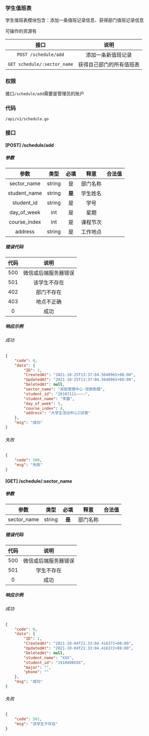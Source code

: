 ### 学生值班表

学生值班表模块包含：添加一条值班记录信息、获得部门值班记录信息

可操作的资源有

|            接口             |           说明           |
| :-------------------------: | :----------------------: |
|    `POST /schedule/add`     |    添加一条新值班记录    |
| `GET schedule/:sector_name` | 获得自己部门的所有值班表 |

### 权限

接口`/schedule/add`需要是管理员的账户

### 代码

``/api/v1/schedule.go``

### 接口

#### [POST] /schedule/add

##### 参数

|     参数     |  类型  |  必填  |   释意   | 合法值 |
| :----------: | :----: | :----: | :------: | :----: |
| sector_name  | string |   是   | 部门名称 |        |
| student_name | string | **是** | 学生姓名 |        |
|  student_id  | string |   是   |   学号   |        |
| day_of_week  |  int   |   是   |   星期   |        |
| course_index |  int   |   是   | 课程节次 |        |
|   address    | string |   是   | 工作地点 |        |

##### 错误代码

| 代码 |         说明         |
| :--: | :------------------: |
| 500  | 微信或后端服务器错误 |
| 501  |     该学生不存在     |
| 402  |      部门不存在      |
| 403  |      地点不正确      |
|  0   |         成功         |

##### 响应示例

###### 成功

```json
{
    "code": 0,
    "data": {
        "ID": 1,
        "CreatedAt": "2021-10-25T13:37:04.5640965+08:00",
        "UpdatedAt": "2021-10-25T13:37:04.5640965+08:00",
        "DeletedAt": null,
        "sector_name": "资助管理中心-贷款助理",
        "student_id": "20107111————",
        "student_name": "李露",
        "day_of_week": 5,
        "course_index": 4,
        "address": "大学生活动中心210室"
    },
    "msg": "成功"
}
```

###### 失败

```json
{
    "code": 500,
    "msg": "失败"
}
```

#### [GET] /schedule/:sector_name

##### 参数

|    参数     |  类型  |  必填  |   释意   | 合法值 |
| :---------: | :----: | :----: | :------: | :----: |
| sector_name | string | **是** | 部门名称 |        |

##### 错误代码

| 代码 |         说明         |
| :--: | :------------------: |
| 500  | 微信或后端服务器错误 |
| 501  |      学生不存在      |
|  0   |         成功         |

##### 响应示例

###### 成功

```json
{
    "code": 0,
    "data": {
        "ID": 1,
        "CreatedAt": "2021-10-04T21:33:04.416372+08:00",
        "UpdatedAt": "2021-10-04T21:33:04.416372+08:00",
        "DeletedAt": null,
        "student_name": "XXX",
        "student_id": "1910400XXX",
        "major": "",
        "phone": ""
    },
    "msg": "成功"
}
```

###### 失败

```json
{
    "code": 501,
    "msg": "该学生不存在"
}
```


